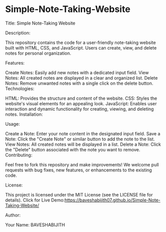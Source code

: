 # Simple-Note-Taking-Website
Title: Simple Note-Taking Website

Description:

This repository contains the code for a user-friendly note-taking website built with HTML, CSS, and JavaScript. Users can create, view, and delete notes for personal organization.

Features:

Create Notes: Easily add new notes with a dedicated input field.
View Notes: All created notes are displayed in a clear and organized list.
Delete Notes: Remove unwanted notes with a single click on the delete button.
Technologies:

HTML: Provides the structure and content of the website.
CSS: Styles the website's visual elements for an appealing look.
JavaScript: Enables user interaction and dynamic functionality for creating, viewing, and deleting notes.
Installation:



Usage:

Create a Note: Enter your note content in the designated input field.
Save a Note: Click the "Create Note" or similar button to add the note to the list.
View Notes: All created notes will be displayed in a list.
Delete a Note: Click the "Delete" button associated with the note you want to remove.
Contributing:

Feel free to fork this repository and make improvements! We welcome pull requests with bug fixes, new features, or enhancements to the existing code.

License:

This project is licensed under the MIT License (see the LICENSE file for details).
Click for Live Demo:https://baveshabijith07.github.io/Simple-Note-Taking-Website/

Author:

Your Name: BAVESHABIJITH
